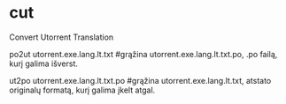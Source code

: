 cut
===

Convert Utorrent Translation

po2ut utorrent.exe.lang.lt.txt #grąžina utorrent.exe.lang.lt.txt.po, .po failą, kurį galima išverst.

ut2po utorrent.exe.lang.lt.txt.po #grąžina utorrent.exe.lang.lt.txt, atstato originalų formatą, kurį galima įkelt atgal.
